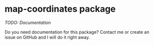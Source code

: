 # map-coordinates package

*TODO: Documentation*

Do you need documentation for this package? Contact me or create an issue on GitHub and I will do it right away. 
